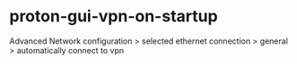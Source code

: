 # proton-gui-vpn-on-startup

Advanced Network configuration > selected ethernet connection > general > automatically connect to vpn
